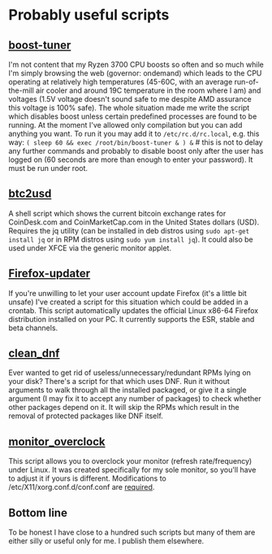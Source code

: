 # Probably useful scripts

## [boost-tuner](https://raw.githubusercontent.com/birdie-github/useful-scripts/master/boost-tuner)
I'm not content that my Ryzen 3700 CPU boosts so often and so much while I'm simply browsing the web (governor: ondemand) which leads to the CPU operating at relatively high temperatures (45-60C, with an average run-of-the-mill air cooler and around 19C temperature in the room where I am) and voltages (1.5V voltage doesn't sound safe to me despite AMD assurance this voltage is 100% safe). The whole situation made me write the script which disables boost unless certain predefined processes are found to be running. At the moment I've allowed only compilation but you can add anything you want. To run it you may add it to `/etc/rc.d/rc.local`, e.g. this way:
`( sleep 60 && exec /root/bin/boost-tuner & ) &` # this is not to delay any further commands and probably to disable boost only after the user has logged on (60 seconds are more than enough to enter your password). It must be run under root.

## [btc2usd](https://raw.githubusercontent.com/birdie-github/useful-scripts/master/btc2usd)
A shell script which shows the current bitcoin exchange rates for CoinDesk.com and CoinMarketCap.com in the United States dollars (USD). Requires the jq utility (can be installed in deb distros using `sudo apt-get install jq` or in RPM distros using `sudo yum install jq`). It could also be used under XFCE via the generic monitor applet.

## [Firefox-updater](https://raw.githubusercontent.com/birdie-github/useful-scripts/master/Firefox-updater)
If you're unwilling to let your user account update Firefox (it's a little bit unsafe) I've created a script for this situation which could be added in a crontab. This script automatically updates the official Linux x86-64 Firefox distribution installed on your PC. It currently supports the ESR, stable and beta channels.

## [clean_dnf](https://raw.githubusercontent.com/birdie-github/useful-scripts/master/clean_dnf)
Ever wanted to get rid of useless/unnecessary/redundant RPMs lying on your disk? There's a script for that which uses DNF. Run it without arguments to walk through all the installed packaged, or give it a single argument (I may fix it to accept any number of packages) to check whether other packages depend on it. It will skip the RPMs which result in the removal of protected packages like DNF itself.

## [monitor_overclock](https://raw.githubusercontent.com/birdie-github/useful-scripts/master/monitor_overclock)
This script allows you to overclock your monitor (refresh rate/frequency) under Linux. It was created specifically for my sole monitor, so you'll have to adjust it if yours is different. Modifications to /etc/X11/xorg.conf.d/conf.conf are [required](https://devtalk.nvidia.com/default/topic/1054885/linux/monitor-refresh-frequency-overclocking-in-linux-is-not-available/).

## Bottom line

To be honest I have close to a hundred such scripts but many of them are either silly or useful only for me. I publish them elsewhere.
